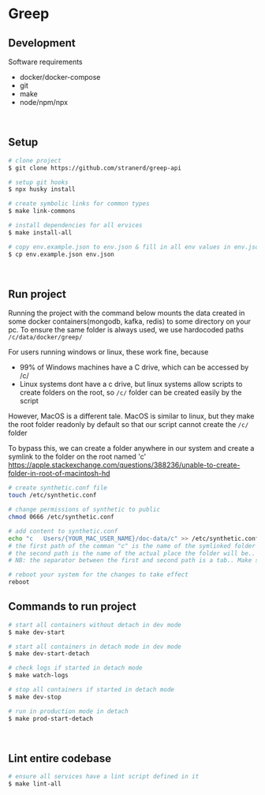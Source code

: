 # Greep

## Development

Software requirements

- docker/docker-compose
- git
- make
- node/npm/npx

<br>

## Setup

```bash
# clone project
$ git clone https://github.com/stranerd/greep-api

# setup git hooks
$ npx husky install

# create symbolic links for common types
$ make link-commons

# install dependencies for all ervices
$ make install-all

# copy env.example.json to env.json & fill in all env values in env.json or reach out to admin to get a valid set on environment values
$ cp env.example.json env.json
```

<br>

## Run project

Running the project with the command below mounts the data created in some docker containers(mongodb, kafka, redis) to some directory on your pc.
To ensure the same folder is always used, we use hardocoded paths `/c/data/docker/greep/`

For users running windows or linux, these work fine, because

- 99% of Windows machines have a C drive, which can be accessed by /c/
- Linux systems dont have a c drive, but linux systems allow scripts to create folders on the root, so `/c/` folder can be created easily by the script

However, MacOS is a different tale. MacOS is similar to linux, but they make the root folder readonly by default so that our script cannot create the `/c/` folder

To bypass this, we can create a folder anywhere in our system and create a symlink to the folder on the root named 'c'
<https://apple.stackexchange.com/questions/388236/unable-to-create-folder-in-root-of-macintosh-hd>

```bash
# create synthetic.conf file
touch /etc/synthetic.conf

# change permissions of synthetic to public
chmod 0666 /etc/synthetic.conf

# add content to synthetic.conf
echo "c   Users/{YOUR_MAC_USER_NAME}/doc-data/c" >> /etc/synthetic.conf
# the first path of the comman "c" is the name of the symlinked folder on the root
# the second path is the name of the actual place the folder will be.. You can use any regular path for this
# NB: the separator between the first and second path is a tab.. Make sure it is a tab and not spaces, or this wont work

# reboot your system for the changes to take effect
reboot
```

## Commands to run project

```bash
# start all containers without detach in dev mode
$ make dev-start

# start all containers in detach mode in dev mode
$ make dev-start-detach

# check logs if started in detach mode
$ make watch-logs

# stop all containers if started in detach mode
$ make dev-stop

# run in production mode in detach
$ make prod-start-detach
```

<br>

## Lint entire codebase

```bash
# ensure all services have a lint script defined in it
$ make lint-all
```
